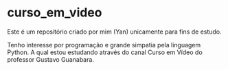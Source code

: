 # curso_em_video

Este é um repositório criado por mim (Yan) unicamente para fins de estudo. 

Tenho interesse por programação e grande simpatia pela linguagem Python. A qual estou estudando através do canal Curso em Vídeo do professor Gustavo Guanabara.
